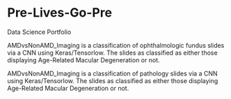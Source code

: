 # Pre-Lives-Go-Pre
Data Science Portfolio

AMDvsNonAMD_Imaging is a classification of ophthalmologic fundus slides via a CNN using Keras/Tensorlow. The slides as classified as either those displaying Age-Related Macular Degeneration or not.

AMDvsNonAMD_Imaging is a classification of pathology slides via a CNN using Keras/Tensorlow. The slides as classified as either those displaying Age-Related Macular Degeneration or not.
